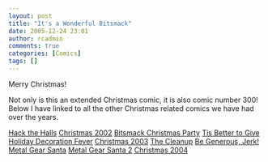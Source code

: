 ```yaml
---
layout: post
title: "It's a Wonderful Bitsmack"
date: 2005-12-24 23:01
author: rcadmin
comments: true
categories: [Comics]
tags: []
---
```

Merry Christmas!

Not only is this an extended Christmas comic, it is also comic number 300! Below I have linked to all the other Christmas related comics we have had over the years.

<a href="http://bitsmack.com/comics/?p=137">Hack the Halls</a>
<a href="http://bitsmack.com/comics/?p=701">Christmas 2002</a>
<a href="http://bitsmack.com/comics/?p=165">Bitsmack Christmas Party</a>
<a href="http://bitsmack.com/comics/?p=437">Tis Better to Give</a>
<a href="http://bitsmack.com/comics/?p=440">Holiday Decoration Fever</a>
<a href="http://bitsmack.com/comics/?p=445">Christmas 2003</a>
<a href="http://bitsmack.com/comics/?p=446">The Cleanup</a>
<a href="http://bitsmack.com/comics/?p=578">Be Generous, Jerk!</a>
<a href="http://bitsmack.com/comics/?p=580">Metal Gear Santa</a>
<a href="http://bitsmack.com/comics/?p=583">Metal Gear Santa 2</a>
<a href="http://bitsmack.com/comics/?p=584">Christmas 2004</a>

<!--more-->
<img src="http://dl.bitsmack.com/comics/20051225.png" alt="" />

